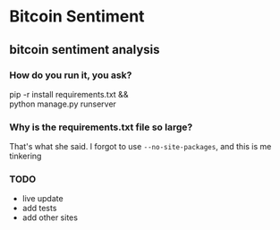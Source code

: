 # Bitcoin Sentiment
## bitcoin sentiment analysis

### How do you run it, you ask?
pip -r install requirements.txt && \
python manage.py runserver

### Why is the requirements.txt file so large?
That's what she said. I forgot to use `--no-site-packages`, and this is me tinkering

### TODO
- live update
- add tests
- add other sites
